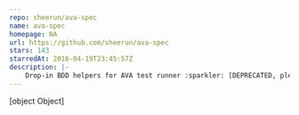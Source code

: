 ```yaml
---
repo: sheerun/ava-spec
name: ava-spec
homepage: NA
url: https://github.com/sheerun/ava-spec
stars: 143
starredAt: 2016-04-19T23:45:57Z
description: |-
    Drop-in BDD helpers for AVA test runner :sparkler: [DEPRECATED, please use Jest!] 
---
```


[object Object]
